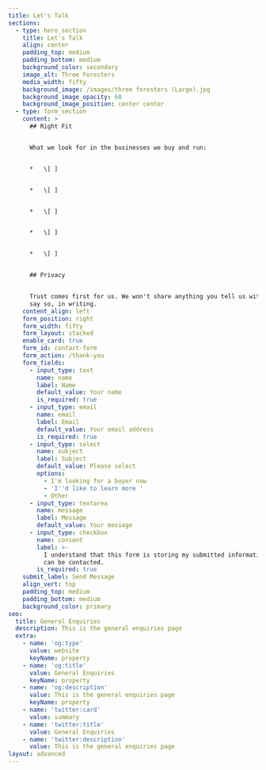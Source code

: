 ```yaml
---
title: Let's Talk
sections:
  - type: hero_section
    title: Let's Talk
    align: center
    padding_top: medium
    padding_bottom: medium
    background_color: secondary
    image_alt: Three Foresters
    media_width: fifty
    background_image: /images/three foresters (Large).jpg
    background_image_opacity: 60
    background_image_position: center center
  - type: form_section
    content: >
      ## Right Fit


      What we look for in the businesses we buy and run:


      *   \[ ]


      *   \[ ]


      *   \[ ]


      *   \[ ]


      *   \[ ]


      ## Privacy


      Trust comes first for us. We won't share anything you tell us without your
      say so, in writing.
    content_align: left
    form_position: right
    form_width: fifty
    form_layout: stacked
    enable_card: true
    form_id: contact-form
    form_action: /thank-you
    form_fields:
      - input_type: text
        name: name
        label: Name
        default_value: Your name
        is_required: true
      - input_type: email
        name: email
        label: Email
        default_value: Your email address
        is_required: true
      - input_type: select
        name: subject
        label: Subject
        default_value: Please select
        options:
          - I'm looking for a buyer now
          - 'I''d like to learn more '
          - Other
      - input_type: textarea
        name: message
        label: Message
        default_value: Your message
      - input_type: checkbox
        name: consent
        label: >-
          I understand that this form is storing my submitted information so I
          can be contacted.
        is_required: true
    submit_label: Send Message
    align_vert: top
    padding_top: medium
    padding_bottom: medium
    background_color: primary
seo:
  title: General Enquiries
  description: This is the general enquiries page
  extra:
    - name: 'og:type'
      value: website
      keyName: property
    - name: 'og:title'
      value: General Enquiries
      keyName: property
    - name: 'og:description'
      value: This is the general enquiries page
      keyName: property
    - name: 'twitter:card'
      value: summary
    - name: 'twitter:title'
      value: General Enquiries
    - name: 'twitter:description'
      value: This is the general enquiries page
layout: advanced
---
```

